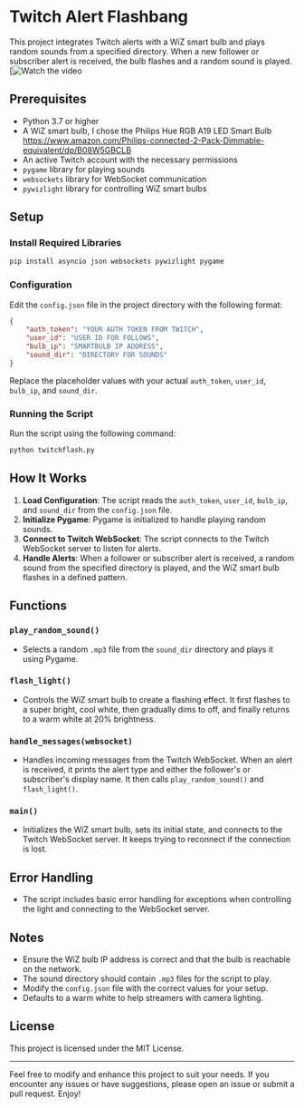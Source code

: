 # Twitch Alert Flashbang

This project integrates Twitch alerts with a WiZ smart bulb and plays random sounds from a specified directory. When a new follower or subscriber alert is received, the bulb flashes and a random sound is played.
[![Watch the video](https://www.youtube.com/shorts/OVq0BBD3a8Q)
## Prerequisites

- Python 3.7 or higher
- A WiZ smart bulb, I chose the Philips Hue RGB A19 LED Smart Bulb
https://www.amazon.com/Philips-connected-2-Pack-Dimmable-equivalent/dp/B08W5GBCLB
- An active Twitch account with the necessary permissions
- `pygame` library for playing sounds
- `websockets` library for WebSocket communication
- `pywizlight` library for controlling WiZ smart bulbs

## Setup

### Install Required Libraries

```sh
pip install asyncio json websockets pywizlight pygame
```

### Configuration

Edit the `config.json` file in the project directory with the following format:

```json
{
    "auth_token": "YOUR AUTH TOKEN FROM TWITCH",
    "user_id": "USER ID FOR FOLLOWS",
    "bulb_ip": "SMARTBULB IP ADDRESS",
    "sound_dir": "DIRECTORY FOR SOUNDS"
}
```

Replace the placeholder values with your actual `auth_token`, `user_id`, `bulb_ip`, and `sound_dir`.

### Running the Script

Run the script using the following command:

```sh
python twitchflash.py
```

## How It Works

1. **Load Configuration**: The script reads the `auth_token`, `user_id`, `bulb_ip`, and `sound_dir` from the `config.json` file.
2. **Initialize Pygame**: Pygame is initialized to handle playing random sounds.
3. **Connect to Twitch WebSocket**: The script connects to the Twitch WebSocket server to listen for alerts.
4. **Handle Alerts**: When a follower or subscriber alert is received, a random sound from the specified directory is played, and the WiZ smart bulb flashes in a defined pattern.

## Functions

### `play_random_sound()`

- Selects a random `.mp3` file from the `sound_dir` directory and plays it using Pygame.

### `flash_light()`

- Controls the WiZ smart bulb to create a flashing effect. It first flashes to a super bright, cool white, then gradually dims to off, and finally returns to a warm white at 20% brightness.

### `handle_messages(websocket)`

- Handles incoming messages from the Twitch WebSocket. When an alert is received, it prints the alert type and either the follower's or subscriber's display name. It then calls `play_random_sound()` and `flash_light()`.

### `main()`

- Initializes the WiZ smart bulb, sets its initial state, and connects to the Twitch WebSocket server. It keeps trying to reconnect if the connection is lost.

## Error Handling

- The script includes basic error handling for exceptions when controlling the light and connecting to the WebSocket server.

## Notes

- Ensure the WiZ bulb IP address is correct and that the bulb is reachable on the network.
- The sound directory should contain `.mp3` files for the script to play.
- Modify the `config.json` file with the correct values for your setup.
- Defaults to a warm white to help streamers with camera lighting.
## License

This project is licensed under the MIT License.

---

Feel free to modify and enhance this project to suit your needs. If you encounter any issues or have suggestions, please open an issue or submit a pull request. Enjoy!
